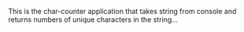 This is the char-counter application that takes string from console and returns numbers of unique characters in the string...
